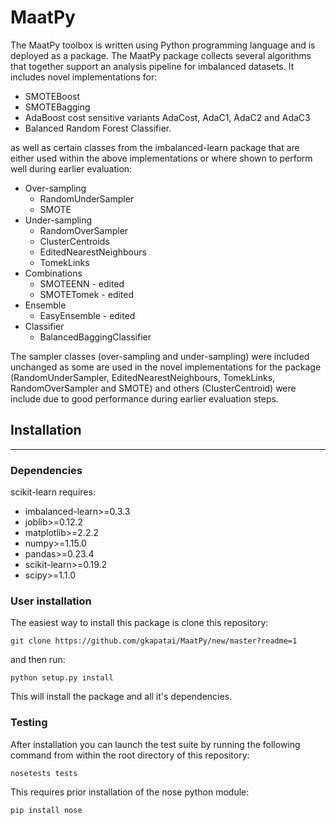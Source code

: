 # MaatPy

The MaatPy toolbox is written using Python programming language and is deployed as a package. The MaatPy package collects several algorithms that together support an analysis pipeline for imbalanced datasets. It includes novel implementations for:

* SMOTEBoost
* SMOTEBagging
* AdaBoost cost sensitive variants AdaCost, AdaC1, AdaC2 and AdaC3
* Balanced Random Forest Classifier.

as well as certain classes from the imbalanced-learn package that are either used within the above implementations or where shown to perform well during earlier evaluation:

* Over-sampling
  * RandomUnderSampler
  * SMOTE
* Under-sampling
  * RandomOverSampler
  * ClusterCentroids
  * EditedNearestNeighbours
  * TomekLinks
* Combinations
  * SMOTEENN - edited
  * SMOTETomek - edited
* Ensemble
  * EasyEnsemble - edited
* Classifier
  * BalancedBaggingClassifier

The sampler classes (over-sampling and under-sampling) were included unchanged as some are used in the novel implementations for the package (RandomUnderSampler, EditedNearestNeighbours, TomekLinks, RandomOverSampler and SMOTE) and others (ClusterCentroid) were include 
due to good performance during earlier evaluation steps.

## Installation
------------

### Dependencies

scikit-learn requires:
- imbalanced-learn>=0.3.3
- joblib>=0.12.2
- matplotlib>=2.2.2
- numpy>=1.15.0
- pandas>=0.23.4
- scikit-learn>=0.19.2
- scipy>=1.1.0

### User installation

The easiest way to install this package is clone this repository:

```
git clone https://github.com/gkapatai/MaatPy/new/master?readme=1
```

and then run:

```
python setup.py install
```
 This will install the package and all it's dependencies.
 
### Testing

After installation you can launch the test suite by running the following command from within the root directory of this repository:

```
nosetests tests
```
This requires prior installation of the nose python module:
```
pip install nose
```
